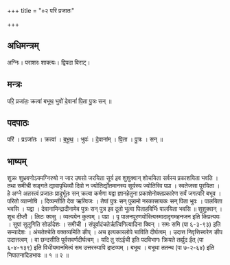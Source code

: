 +++
title = "०२ परि प्रजातः"

+++
## अधिमन्त्रम्
अग्निः। पराशरः शाक्त्यः। द्विपदा विराट्।

## मन्त्रः
परि॒ प्रजा॑तः॒ क्रत्वा॑ बभूथ॒ भुवो॑ दे॒वानां॑ पि॒ता पु॒त्रः सन् ॥

## पदपाठः
परि॑ । प्रऽजा॑तः । क्रत्वा॑ । ब॒भू॒थ॒ । भुवः॑ । दे॒वाना॑म् । पि॒ता । पु॒त्रः । सन् ॥

## भाष्यम्
शुक्रः शुभ्रवणोऽयमग्निरुषो न जार उषसो जरयिता सूर्य इव शुशुक्वान् शोचयिता सर्वस्य प्रकाशयिता भवति । तथा समीची सङ्गते द्यावापृथिव्यौ दिवो न ज्योतिर्द्योतमानस्य सूर्यस्य ज्योतिरिव पप्रा । स्वतेजसा पूरयिता । हे अग्ने अतस्त्वं प्रजातः प्रादुर्भूतः सन् क्रत्वा कर्मणा यद्वा ज्ञानहेतुना प्रकाशेनोक्तप्रकारेण सर्वं जगत्परि बभूव । परितो व्याप्नोषि । दिव्यन्तीति देवा ऋत्विजः । तेषां पुत्रः सन् पुन्नामो नरकात्त्रायकः सन् पिता भुवः । पालयिता भवसि । यद्वा । देवानामिन्द्रादीनामेव पुत्रः सन् पुत्र इव दूतो भूत्वा पिताहविर्भिः पालयिता भवसि ॥ शुशुक्वान् । शुच दीप्तौ । लिटः क्वसु । व्यत्ययेन कुत्वम् । पप्रा । पृ पालनपूरणयोरित्यस्मादादृगमहनजन इति किप्रत्ययः । सुपां सुलुगिति सोर्डादेशः । समीची । संपूर्वादंचतेर्ऋत्विगित्यादिना क्विन् । समः समि (पा ६-३-९३) इति सम्यादेशः । अंचतेश्चेति वक्तव्यमिति ङीप् । अच इत्यकारलोपे चाविति दीर्घत्वम् । उदात्त निवृत्तिस्वरेण ङीप उदात्तत्वम् । वा छन्दसीति पूर्वसवर्णदीर्घत्वम् । यदि तु संऽईची इति पदविभागः क्रियते तर्ह्युद ईत् (पा ६-४-१३९) इति विधीयमानमित्वं सम उत्तरस्यापि द्रष्टव्यम् । बभूथ । बभूथा ततन्थ (पा ७-२-६४) इति निपातनादिडभावः ॥ १ ॥ २ ॥